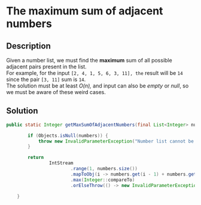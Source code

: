 # The maximum sum of adjacent numbers

## Description

Given a number list, we must find the **maximum** sum of all possible adjacent pairs present in the list.  
For example, for the input `[2, 4, 1, 5, 6, 3, 11], the` result will be `14` since the pair `[3, 11]` sum is `14`.  
The solution must be at least _O(n),_ and input can also be *empty* or *null*, so we must be aware of these weird cases.

## Solution

````Java
public static Integer getMaxSumOfAdjacentNumbers(final List<Integer> numbers) {

        if (Objects.isNull(numbers)) {
            throw new InvalidParameterException("Number list cannot be null.");
        }

        return
                IntStream
                        .range(1, numbers.size())
                        .mapToObj(i -> numbers.get(i - 1) + numbers.get(i))
                        .max(Integer::compareTo)
                        .orElseThrow(() -> new InvalidParameterException("Cannot operate with items whose size is less than two."));

    }
````

